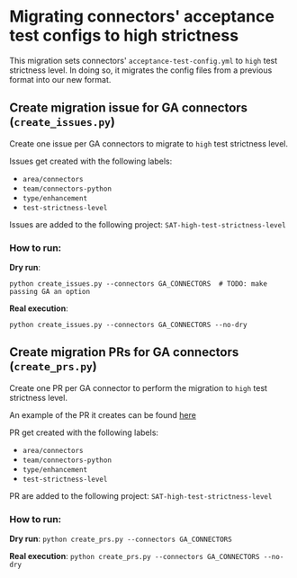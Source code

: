 # Migrating connectors' acceptance test configs to high strictness
This migration sets connectors' `acceptance-test-config.yml` to `high` test strictness level.
In doing so, it migrates the config files from a previous format into our new format.

## Create migration issue for GA connectors (`create_issues.py`)
Create one issue per GA connectors to migrate to `high` test strictness level.

Issues get created with the following labels:
* `area/connectors`
* `team/connectors-python`
* `type/enhancement`
* `test-strictness-level`

Issues are added to the following project: `SAT-high-test-strictness-level`

### How to run:
**Dry run**:
```
python create_issues.py --connectors GA_CONNECTORS  # TODO: make passing GA an option
```

**Real execution**:
```
python create_issues.py --connectors GA_CONNECTORS --no-dry
```

## Create migration PRs for GA connectors (`create_prs.py`)
Create one PR per GA connector to perform the migration to `high` test strictness level.

An example of the PR it creates can be found [here](https://github.com/airbytehq/airbyte/pull/19136)

PR get created with the following labels:
* `area/connectors`
* `team/connectors-python`
* `type/enhancement`
* `test-strictness-level`

PR are added to the following project: `SAT-high-test-strictness-level`

### How to run:
**Dry run**:
`python create_prs.py --connectors GA_CONNECTORS`

**Real execution**:
`python create_prs.py --connectors GA_CONNECTORS --no-dry`